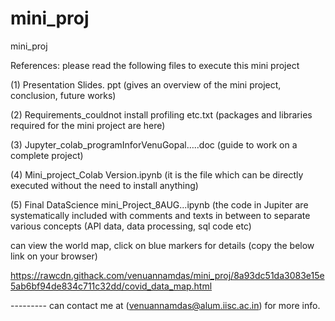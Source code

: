 # mini_proj
mini_proj

References: please read the following files to execute this mini project

(1) Presentation Slides. ppt 
(gives an overview of the mini project, conclusion, future works)

(2) Requirements_couldnot install profiling etc.txt
(packages and libraries required for the mini project are here) 

(3) Jupyter_colab_programInforVenuGopal…..doc 
(guide to work on a complete project)

(4) Mini_project_Colab Version.ipynb
(it is the file which can be directly executed without the need to install anything)

(5) Final DataScience mini_Project_8AUG...ipynb 
(the code in Jupiter are systematically included with comments and texts in between to separate various concepts (API data, data processing, sql code etc)   

can view the world map, click on blue markers for details (copy the below link on your browser) 

https://rawcdn.githack.com/venuannamdas/mini_proj/8a93dc51da3083e15e5ab6bf94de834c711c32dd/covid_data_map.html

 --------- can contact me at (venuannamdas@alum.iisc.ac.in)  for more info.
